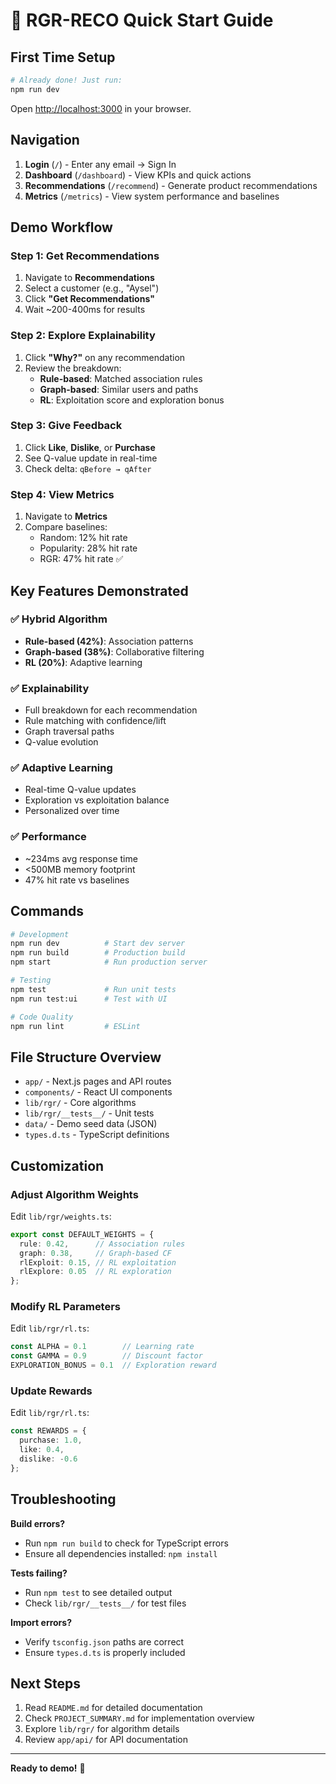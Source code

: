 # 🚀 RGR-RECO Quick Start Guide

## First Time Setup

```bash
# Already done! Just run:
npm run dev
```

Open [http://localhost:3000](http://localhost:3000) in your browser.

## Navigation

1. **Login** (`/`) - Enter any email → Sign In
2. **Dashboard** (`/dashboard`) - View KPIs and quick actions
3. **Recommendations** (`/recommend`) - Generate product recommendations
4. **Metrics** (`/metrics`) - View system performance and baselines

## Demo Workflow

### Step 1: Get Recommendations
1. Navigate to **Recommendations**
2. Select a customer (e.g., "Aysel")
3. Click **"Get Recommendations"**
4. Wait ~200-400ms for results

### Step 2: Explore Explainability
1. Click **"Why?"** on any recommendation
2. Review the breakdown:
   - **Rule-based**: Matched association rules
   - **Graph-based**: Similar users and paths
   - **RL**: Exploitation score and exploration bonus

### Step 3: Give Feedback
1. Click **Like**, **Dislike**, or **Purchase**
2. See Q-value update in real-time
3. Check delta: `qBefore → qAfter`

### Step 4: View Metrics
1. Navigate to **Metrics**
2. Compare baselines:
   - Random: 12% hit rate
   - Popularity: 28% hit rate
   - RGR: 47% hit rate ✅

## Key Features Demonstrated

### ✅ Hybrid Algorithm
- **Rule-based (42%)**: Association patterns
- **Graph-based (38%)**: Collaborative filtering  
- **RL (20%)**: Adaptive learning

### ✅ Explainability
- Full breakdown for each recommendation
- Rule matching with confidence/lift
- Graph traversal paths
- Q-value evolution

### ✅ Adaptive Learning
- Real-time Q-value updates
- Exploration vs exploitation balance
- Personalized over time

### ✅ Performance
- ~234ms avg response time
- <500MB memory footprint
- 47% hit rate vs baselines

## Commands

```bash
# Development
npm run dev          # Start dev server
npm run build        # Production build
npm start            # Run production server

# Testing
npm test             # Run unit tests
npm run test:ui      # Test with UI

# Code Quality
npm run lint         # ESLint
```

## File Structure Overview

- `app/` - Next.js pages and API routes
- `components/` - React UI components  
- `lib/rgr/` - Core algorithms
- `lib/rgr/__tests__/` - Unit tests
- `data/` - Demo seed data (JSON)
- `types.d.ts` - TypeScript definitions

## Customization

### Adjust Algorithm Weights
Edit `lib/rgr/weights.ts`:
```typescript
export const DEFAULT_WEIGHTS = {
  rule: 0.42,      // Association rules
  graph: 0.38,     // Graph-based CF
  rlExploit: 0.15, // RL exploitation
  rlExplore: 0.05  // RL exploration
};
```

### Modify RL Parameters
Edit `lib/rgr/rl.ts`:
```typescript
const ALPHA = 0.1        // Learning rate
const GAMMA = 0.9        // Discount factor
EXPLORATION_BONUS = 0.1  // Exploration reward
```

### Update Rewards
Edit `lib/rgr/rl.ts`:
```typescript
const REWARDS = {
  purchase: 1.0,
  like: 0.4,
  dislike: -0.6
};
```

## Troubleshooting

**Build errors?**
- Run `npm run build` to check for TypeScript errors
- Ensure all dependencies installed: `npm install`

**Tests failing?**
- Run `npm test` to see detailed output
- Check `lib/rgr/__tests__/` for test files

**Import errors?**
- Verify `tsconfig.json` paths are correct
- Ensure `types.d.ts` is properly included

## Next Steps

1. Read `README.md` for detailed documentation
2. Check `PROJECT_SUMMARY.md` for implementation overview
3. Explore `lib/rgr/` for algorithm details
4. Review `app/api/` for API documentation

---

**Ready to demo!** 🎉

